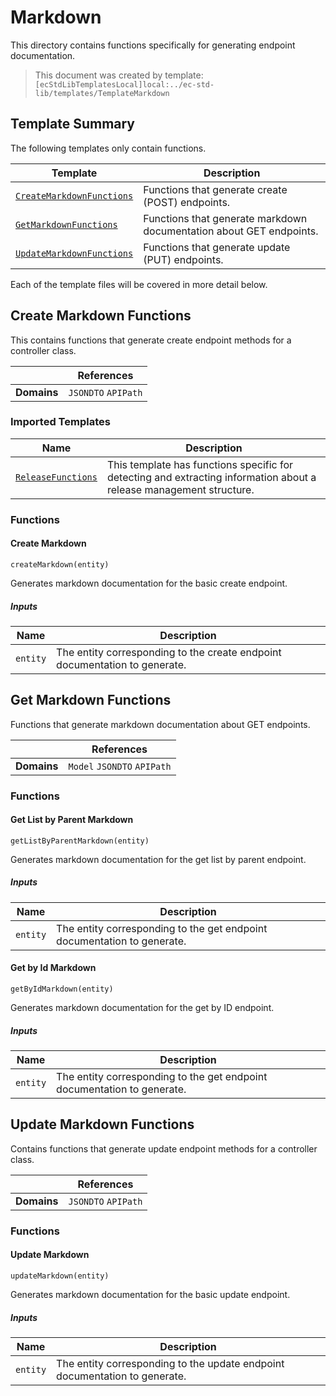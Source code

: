 [//]: # ( =====preserve===== start-Introduction ===== )
# Markdown

This directory contains functions specifically for generating endpoint documentation.

[//]: # ( =====preserve===== end-Introduction ===== )

> This document was created by template: `[ecStdLibTemplatesLocal]local:../ec-std-lib/templates/TemplateMarkdown`

<a name="template-summary"></a>
## Template Summary

The following templates only contain functions.

|Template|Description|
|---|---|
| [`CreateMarkdownFunctions`](#create-markdown-functions) | Functions that generate create (POST) endpoints. |
| [`GetMarkdownFunctions`](#get-markdown-functions) | Functions that generate markdown documentation about GET endpoints. |
| [`UpdateMarkdownFunctions`](#update-markdown-functions) | Functions that generate update (PUT) endpoints. |

Each of the template files will be covered in more detail below.

<a name="create-markdown-functions"></a>
## Create Markdown Functions

This contains functions that generate create endpoint methods for a controller class.

| |References|
|---|---|
| **Domains** |`JSONDTO` `APIPath` |

### Imported Templates

| Name | Description |
|---|---|
| [`ReleaseFunctions`](../../release) | This template has functions specific for detecting and extracting information about a release management structure. |

### Functions

#### Create Markdown

```
createMarkdown(entity)
```

Generates markdown documentation for the basic create endpoint.

##### Inputs

|Name|Description|
|---|---|
|`entity`|The entity corresponding to the create endpoint documentation to generate.|



<a name="get-markdown-functions"></a>
## Get Markdown Functions

Functions that generate markdown documentation about GET endpoints.

| |References|
|---|---|
| **Domains** |`Model` `JSONDTO` `APIPath` |

### Functions

#### Get List by Parent Markdown

```
getListByParentMarkdown(entity)
```

Generates markdown documentation for the get list by parent endpoint.

##### Inputs

|Name|Description|
|---|---|
|`entity`|The entity corresponding to the get endpoint documentation to generate.|



#### Get by Id Markdown

```
getByIdMarkdown(entity)
```

Generates markdown documentation for the get by ID endpoint.

##### Inputs

|Name|Description|
|---|---|
|`entity`|The entity corresponding to the get endpoint documentation to generate.|



<a name="update-markdown-functions"></a>
## Update Markdown Functions

Contains functions that generate update endpoint methods for a controller class.

| |References|
|---|---|
| **Domains** |`JSONDTO` `APIPath` |

### Functions

#### Update Markdown

```
updateMarkdown(entity)
```

Generates markdown documentation for the basic update endpoint.

##### Inputs

|Name|Description|
|---|---|
|`entity`|The entity corresponding to the update endpoint documentation to generate.|



